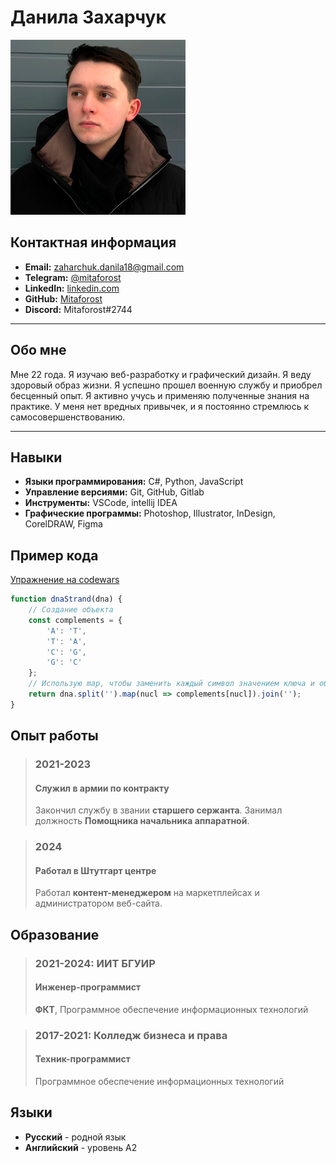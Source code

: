 # Данила Захарчук

![Photo](photo.jpg "My photo")

## Контактная информация

- **Email:** zaharchuk.danila18@gmail.com
- **Telegram:** [@mitaforost](https://t.me/mitaforost)
- **LinkedIn:** [linkedin.com](https://www.linkedin.com/in/danila-zakcharchuk-7177a42b3/)
- **GitHub:** [Mitaforost](https://github.com/Mitaforost)
- **Discord:** Mitaforost#2744

---

## Обо мне

Мне 22 года. Я изучаю веб-разработку и графический дизайн. Я веду здоровый образ жизни. Я успешно
прошел военную службу и приобрел бесценный опыт. Я активно учусь и применяю полученные знания на
практике. У меня нет вредных привычек, и я постоянно стремлюсь к самосовершенствованию.

---

## Навыки

- **Языки программирования:** C#, Python, JavaScript
- **Управление версиями:** Git, GitHub, Gitlab
- **Инструменты:** VSCode, intellij IDEA
- **Графические программы:** Photoshop, Illustrator, InDesign, CorelDRAW, Figma

## Пример кода

[Упражнение на codewars](https://www.codewars.com/kata/554e4a2f232cdd87d9000038/train/javascript)

```javascript
function dnaStrand(dna) {
    // Создание объекта
    const complements = {
        'A': 'T',
        'T': 'A',
        'C': 'G',
        'G': 'C'
    };
    // Использую map, чтобы заменить каждый символ значением ключа и объединить результат обратно в строку
    return dna.split('').map(nucl => complements[nucl]).join('');
}
```

## Опыт работы

> ### **2021-2023**
> #### Служил в армии по контракту
>
> Закончил службу в звании **старшего сержанта**. Занимал должность **Помощника начальника аппаратной**.

> ### **2024**
> #### Работал в Штутгарт центре
> Работал **контент-менеджером** на маркетплейсах и администратором веб-сайта.

## Образование

> ### 2021-2024: ИИТ БГУИР
> #### Инженер-программист
> **ФКТ**, Программное обеспечение информационных технологий

> ### 2017-2021: Колледж бизнеса и права
> #### Техник-программист
> Программное обеспечение информационных технологий

## Языки

- **Русский** - родной язык
- **Английский** - уровень A2